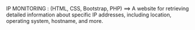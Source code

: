IP MONITORING : (HTML, CSS, Bootstrap, PHP) ==> A website for retrieving detailed
information about specific IP addresses, including location, operating system, hostname, and
more.
